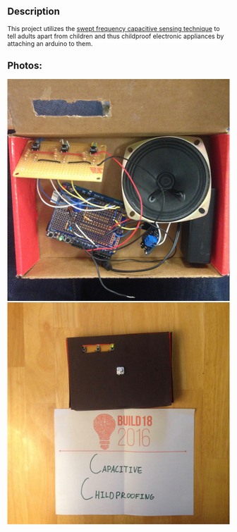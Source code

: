 ## Description
This project utilizes the [swept frequency capacitive sensing technique](http://www.ivanpoupyrev.com/e-library/2012/ToucheCHI2012.pdf) to tell adults apart from children and thus childproof electronic appliances by attaching an arduino to them. 
## Photos:
![Alt photo1](/IMG_1998.jpg?raw=true "The guts of it")
![Alt photo2](/IMG_2002.jpg?raw=true "Proof of concept")
